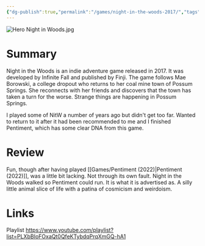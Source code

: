 ```yaml
---
{"dg-publish":true,"permalink":"/games/night-in-the-woods-2017/","tags":["games","LP"],"created":"2023-12-29","updated":"2025-06-03"}
---
```



![Hero Night in Woods.jpg](/img/user/_sys/Attachments/Hero%20Night%20in%20Woods.jpg)

# Summary

Night in the Woods is an indie adventure game released in 2017. It was developed by Infinite Fall and published by Finji. The game follows Mae Borowski, a college dropout who returns to her coal mine town of Possum Springs. She reconnects with her friends and discovers that the town has taken a turn for the worse. Strange things are happening in Possum Springs.

I played some of NitW a number of years ago but didn't get too far. Wanted to return to it after it had been recommended to me and I finished Pentiment, which has some clear DNA from this game.

# Review

Fun, though after having played [[Games/Pentiment (2022)\|Pentiment (2022)]], was a little bit lacking. Not through its own fault. Night in the Woods walked so Pentiment could run. It is what it is advertised as. A silly little animal slice of life with a patina of cosmicism and weirdoism.

# Links

Playlist https://www.youtube.com/playlist?list=PLXbBIoFOxaQt0QfeKTybdqPrqXmGQ-hA1
